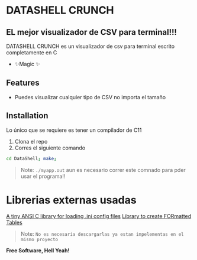 # DATASHELL CRUNCH
## EL mejor visualizador de CSV para terminal!!!


DATASHELL CRUNCH es un visualizador de csv para terminal escrito completamente en C
- ✨Magic ✨

## Features
- Puedes visualizar cualquier tipo de CSV no importa el tamaño


## Installation

Lo único que se requiere es tener un compilador de C11

1) Clona el repo 
2) Corres el siguiente comando
```sh
cd DataShell; make;
```
> Note: `./myapp.out` aun es necesario correr este comnado para pder usar el programa!!

# Librerias externas usadas
[A tiny ANSI C library for loading .ini config files](https://github.com/rxi/ini)
[Library to create FORmatted Tables](https://github.com/seleznevae/libfort)
> Note: `No es necesaria descargarlas ya estan impelementas en el mismo proyecto`




**Free Software, Hell Yeah!**
